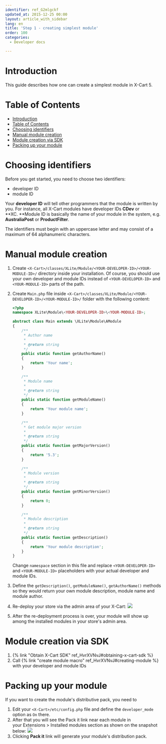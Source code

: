 ```yaml
---
identifier: ref_G2mlgckf
updated_at: 2015-12-25 00:00
layout: article_with_sidebar
lang: en
title: 'Step 1 - creating simplest module'
order: 100
categories:
  - Developer docs

---
```



# Introduction

This guide describes how one can create a simplest module in X-Cart 5.

# Table of Contents

*   [Introduction](#introduction)
*   [Table of Contents](#table-of-contents)
*   [Choosing identifiers](#choosing-identifiers)
*   [Manual module creation](#manual-module-creation)
*   [Module creation via SDK](#module-creation-via-sdk)
*   [Packing up your module](#packing-up-your-module)

# Choosing identifiers

Before you get started, you need to choose two identifiers:

*   developer ID 
*   module ID

Your **developer ID** will tell other programmers that the module is written by you. For instance, all X-Cart modules have developer IDs **CDev** or **XC. **Module ID is basically the name of your module in the system, e.g. **AustraliaPost** or **ProductFilter**.

The identifiers must begin with an uppercase letter and may consist of a maximum of 64 alphanumeric characters.

# Manual module creation

1.  Create `<X-Cart>/classes/XLite/Module/<YOUR-DEVELOPER-ID>/<YOUR-MODULE-ID>/` directory inside your installation. Of course, you should use your own developer and module IDs instead of `<YOUR-DEVELOPER-ID>` and `<YOUR-MODULE-ID>` parts of the path.
2.  Create `Main.php` file inside `<X-Cart>/classes/XLite/Module/<YOUR-DEVELOPER-ID>/<YOUR-MODULE-ID>/` folder with the following content: 

    ```php
    <?php
    namespace XLite\Module\<YOUR-DEVELOPER-ID>\<YOUR-MODULE-ID>;

    abstract class Main extends \XLite\Module\AModule
    {
        /**
         * Author name
         *
         * @return string
         */
        public static function getAuthorName()
        {
            return 'Your name';
        }

        /**
         * Module name
         *
         * @return string
         */
        public static function getModuleName()
        {
            return 'Your module name';
        }

        /**
         * Get module major version
         *
         * @return string
         */
        public static function getMajorVersion()
        {
            return '5.3';
        }

        /**
         * Module version
         *
         * @return string
         */
        public static function getMinorVersion()
        {
            return 0;
        }

        /**
         * Module description
         *
         * @return string
         */
        public static function getDescription()
        {
            return 'Your module description';
        }
    }
    ```

    Change `namespace` section in this file and replace `<YOUR-DEVELOPER-ID>` and `<YOUR-MODULE-ID>` placeholders with your actual developer and module IDs.

3.  Define the `getDescription()`, `getModuleName()`, `getAuthorName()` methods so they would return your own module description, module name and module author.
4.  Re-deploy your store via the admin area of your X-Cart:
    ![]({{site.baseurl}}/attachments/524296/9437239.png?effects=drop-shadow) 
5.  After the re-deployment process is over, your module will show up among the installed modules in your store's admin area.

# Module creation via SDK

1.  {% link "Obtain X-Cart SDK" ref_HvrXVNvJ#obtaining-x-cart-sdk %}
2.  Call {% link "create module macro" ref_HvrXVNvJ#creating-module %} with your developer and module IDs

# Packing up your module

If you want to create the module's distributive pack, you need to

1.  Edit your `<X-Cart>/etc/config.php` file and define the `developer_mode` option as `On` there.
2.  After that you will see the Pack it link near each module in your Extensions > Installed modules section as shown on the snapshot below:
    ![]({{site.baseurl}}/attachments/524296/1212420.png?effects=drop-shadow)
3.  Clicking **Pack it** link will generate your module's distribution pack.
